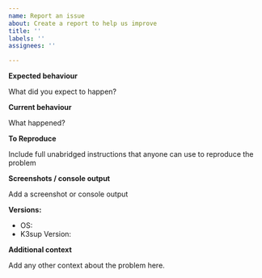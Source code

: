 ```yaml
---
name: Report an issue
about: Create a report to help us improve
title: ''
labels: ''
assignees: ''

---
```


**Expected behaviour**

What did you expect to happen?

**Current behaviour**

What happened?

**To Reproduce**

Include full unabridged instructions that anyone can use to reproduce the problem


**Screenshots / console output**

Add a screenshot or console output

**Versions:**
 - OS:
 - K3sup Version:

**Additional context**

Add any other context about the problem here.
